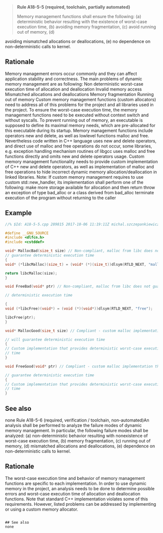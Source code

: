 > **Rule A18-5-5 (required, toolchain, partially automated)**
>
> Memory management functions shall ensure the following: (a) deterministic
> behavior resulting with the existence of worst-case execution time, (b)
> avoiding memory fragmentation, (c) avoid running out of memory, (d)

avoiding mismatched allocations or deallocations, (e) no dependence
on non-deterministic calls to kernel.

## Rationale

Memory management errors occur commonly and they can affect application stability
and correctness. The main problems of dynamic memory management are as
following:
Non deterministic worst-case execution time of allocation and
deallocation Invalid memory access
Mismatched allocations and
deallocations Memory fragmentation
Running out of memory
Custom memory management functions (custom allocators) need to address all of
this problems for the project and all libraries used in the project.
To ensure the worst-case execution time, the memory management functions need
to be executed without context switch and without syscalls.
To prevent running out of memory, an executable is supposed to define its maximal
memory needs, which are pre-allocated for this executable during its startup.
Memory management functions include operators new and delete, as well as lowlevel functions malloc and free. Nevertheless code written in C++ language uses new
and delete operators, and direct use of malloc and free operations do not occur,
some libraries, e.g. exception handling mechanism routines of libgcc uses malloc and
free functions directly and omits new and delete operators usage. Custom memory
management functionality needs to provide custom implementation of C++ new and
delete operators, as well as implementation of malloc and free operations to hide
incorrect dynamic memory allocation/deallocation in linked libraries.
Note: If custom memory management requires to use custom std::new_handler, its
implementation shall perform one of the following:
make more storage available for allocation and then return
throw an exception of type bad_alloc or a class derived from bad_alloc
terminate execution of the program without returning to the caller

## Example

```cpp
//% $Id: A18-5-5.cpp 289815 2017-10-06 11:19:11Z michal.szczepankiewicz $

#define __GNU_SOURCE
#include <dlfcn.h>
#include <cstddef>

void* MallocBad(size_t size) // Non-compliant, malloc from libc does not
// guarantee deterministic execution time
{
void* (*libcMalloc)(size_t) = (void* (*)(size_t))dlsym(RTLD_NEXT, "malloc");

return libcMalloc(size);
}

void FreeBad(void* ptr) // Non-compliant, malloc from libc does not guarantee

// deterministic execution time

{
void (*libcFree)(void*) = (void (*)(void*))dlsym(RTLD_NEXT, "free");

libcFree(ptr);
}

void* MallocGood(size_t size) // Compliant - custom malloc implementation that

// will guarantee deterministic execution time
{
// Custom implementation that provides deterministic worst-case execution
// time
}

void FreeGood(void* ptr) // Compliant - custom malloc implementation that will

// guarantee deterministic execution time
{
// Custom implementation that provides deterministic worst-case execution
// time
}

```

## See also

none
Rule A18-5-6 (required, verification / toolchain, non-automated)An analysis shall be performed to analyze the failure modes of dynamic
memory management. In particular, the following failure modes shall be
analyzed: (a) non-deterministic behavior resulting with nonexistence of
worst-case execution time, (b) memory fragmentation, (c) running out of
memory, (d) mismatched allocations and deallocations, (e) dependence
on non-deterministic calls to kernel.

## Rationale

The worst-case execution time and behavior of memory management functions are
specific to each implementation. In order to use dynamic memory in the project, an
analysis needs to be done to determine possible errors and worst-case execution
time of allocation and deallocation functions.
Note that standard C++ implementation violates some of this requirements. However,
listed problems can be addressed by implementing or using a custom memory
allocator.

```

## See also
none

```
